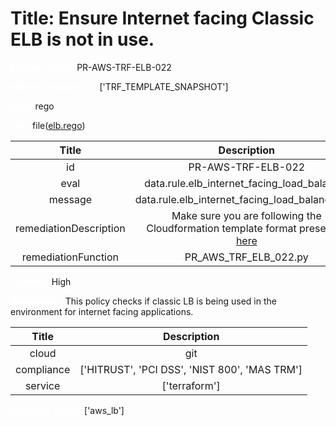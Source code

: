 



# Title: Ensure Internet facing Classic ELB is not in use.


***<font color="white">Master Test Id:</font>*** PR-AWS-TRF-ELB-022

***<font color="white">Master Snapshot Id:</font>*** ['TRF_TEMPLATE_SNAPSHOT']

***<font color="white">type:</font>*** rego

***<font color="white">rule:</font>*** file([elb.rego])  
  
  
  
  

|Title|Description|
| :---: | :---: |
|id|PR-AWS-TRF-ELB-022|
|eval|data.rule.elb_internet_facing_load_balancer|
|message|data.rule.elb_internet_facing_load_balancer_err|
|remediationDescription|Make sure you are following the Cloudformation template format presented <a href='https://registry.terraform.io/providers/hashicorp/aws/latest/docs/resources/elb' target='_blank'>here</a>|
|remediationFunction|PR_AWS_TRF_ELB_022.py|


***<font color="white">Severity:</font>*** High

***<font color="white">Description:</font>*** This policy checks if classic LB is being used in the environment for internet facing applications.  
  
  

|Title|Description|
| :---: | :---: |
|cloud|git|
|compliance|['HITRUST', 'PCI DSS', 'NIST 800', 'MAS TRM']|
|service|['terraform']|


***<font color="white">Resource Types:</font>*** ['aws_lb']


[elb.rego]: https://github.com/prancer-io/prancer-compliance-test/tree/master/aws/terraform/elb.rego
